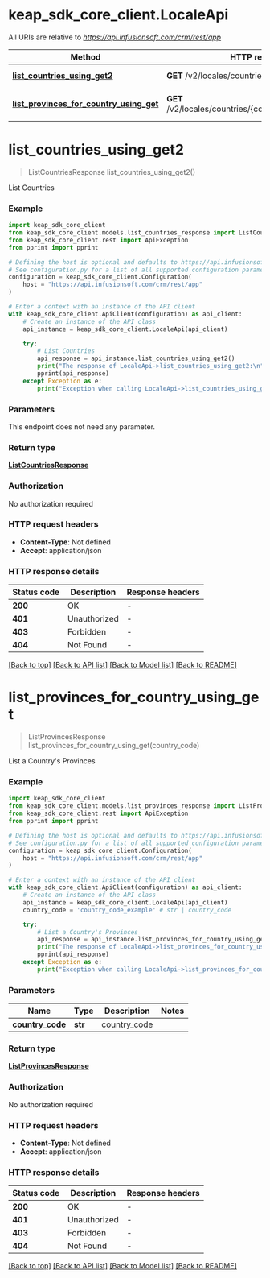 # keap_sdk_core_client.LocaleApi

All URIs are relative to *https://api.infusionsoft.com/crm/rest/app*

Method | HTTP request | Description
------------- | ------------- | -------------
[**list_countries_using_get2**](LocaleApi.md#list_countries_using_get2) | **GET** /v2/locales/countries | List Countries
[**list_provinces_for_country_using_get**](LocaleApi.md#list_provinces_for_country_using_get) | **GET** /v2/locales/countries/{country_code}/provinces | List a Country&#39;s Provinces


# **list_countries_using_get2**
> ListCountriesResponse list_countries_using_get2()

List Countries

### Example


```python
import keap_sdk_core_client
from keap_sdk_core_client.models.list_countries_response import ListCountriesResponse
from keap_sdk_core_client.rest import ApiException
from pprint import pprint

# Defining the host is optional and defaults to https://api.infusionsoft.com/crm/rest/app
# See configuration.py for a list of all supported configuration parameters.
configuration = keap_sdk_core_client.Configuration(
    host = "https://api.infusionsoft.com/crm/rest/app"
)

# Enter a context with an instance of the API client
with keap_sdk_core_client.ApiClient(configuration) as api_client:
    # Create an instance of the API class
    api_instance = keap_sdk_core_client.LocaleApi(api_client)

    try:
        # List Countries
        api_response = api_instance.list_countries_using_get2()
        print("The response of LocaleApi->list_countries_using_get2:\n")
        pprint(api_response)
    except Exception as e:
        print("Exception when calling LocaleApi->list_countries_using_get2: %s\n" % e)
```


### Parameters

This endpoint does not need any parameter.

### Return type

[**ListCountriesResponse**](ListCountriesResponse.md)

### Authorization

No authorization required

### HTTP request headers

 - **Content-Type**: Not defined
 - **Accept**: application/json

### HTTP response details

| Status code | Description | Response headers |
|-------------|-------------|------------------|
**200** | OK |  -  |
**401** | Unauthorized |  -  |
**403** | Forbidden |  -  |
**404** | Not Found |  -  |

[[Back to top]](#) [[Back to API list]](../README.md#documentation-for-api-endpoints) [[Back to Model list]](../README.md#documentation-for-models) [[Back to README]](../README.md)

# **list_provinces_for_country_using_get**
> ListProvincesResponse list_provinces_for_country_using_get(country_code)

List a Country's Provinces

### Example


```python
import keap_sdk_core_client
from keap_sdk_core_client.models.list_provinces_response import ListProvincesResponse
from keap_sdk_core_client.rest import ApiException
from pprint import pprint

# Defining the host is optional and defaults to https://api.infusionsoft.com/crm/rest/app
# See configuration.py for a list of all supported configuration parameters.
configuration = keap_sdk_core_client.Configuration(
    host = "https://api.infusionsoft.com/crm/rest/app"
)

# Enter a context with an instance of the API client
with keap_sdk_core_client.ApiClient(configuration) as api_client:
    # Create an instance of the API class
    api_instance = keap_sdk_core_client.LocaleApi(api_client)
    country_code = 'country_code_example' # str | country_code

    try:
        # List a Country's Provinces
        api_response = api_instance.list_provinces_for_country_using_get(country_code)
        print("The response of LocaleApi->list_provinces_for_country_using_get:\n")
        pprint(api_response)
    except Exception as e:
        print("Exception when calling LocaleApi->list_provinces_for_country_using_get: %s\n" % e)
```


### Parameters


Name | Type | Description  | Notes
------------- | ------------- | ------------- | -------------
 **country_code** | **str**| country_code | 

### Return type

[**ListProvincesResponse**](ListProvincesResponse.md)

### Authorization

No authorization required

### HTTP request headers

 - **Content-Type**: Not defined
 - **Accept**: application/json

### HTTP response details

| Status code | Description | Response headers |
|-------------|-------------|------------------|
**200** | OK |  -  |
**401** | Unauthorized |  -  |
**403** | Forbidden |  -  |
**404** | Not Found |  -  |

[[Back to top]](#) [[Back to API list]](../README.md#documentation-for-api-endpoints) [[Back to Model list]](../README.md#documentation-for-models) [[Back to README]](../README.md)


